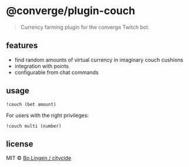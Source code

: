 # @converge/plugin-couch

> Currency farming plugin for the converge Twitch bot.

## features

* find random amounts of virtual currency in imaginary couch cushions
* integration with points
* configurable from chat commands

## usage

```
!couch (bet amount)
```

For users with the right privileges:

```
!couch multi (number)
```

## license

MIT © [Bo Lingen / citycide](https://github.com/citycide)
